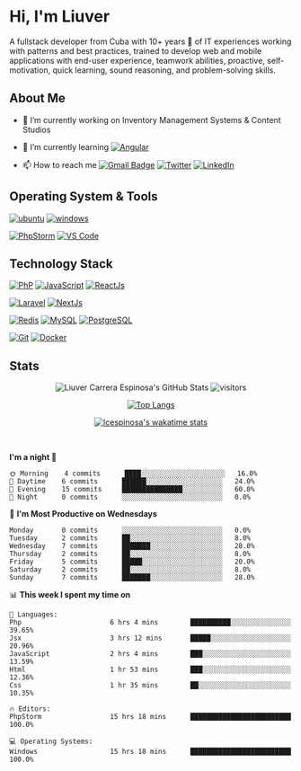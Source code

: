 # Hi, I'm Liuver

A fullstack developer from Cuba with 10+ years 🚀 of IT experiences working with patterns and best practices, trained 
to develop web and mobile applications with end-user experience, teamwork abilities, proactive, self-motivation, quick 
learning, sound reasoning, and problem-solving skills.

## About Me

- 🔭 I’m currently working on Inventory Management Systems & Content Studios

- 🌱 I’m currently learning [![Angular](https://img.shields.io/badge/-Angular-005571?style=for-the-badge&logo=Angular&logoColor=ffffff)](https://angular.io/)

- 📫 How to reach me [![Gmail Badge](https://img.shields.io/badge/-gmail-c14438?style=for-the-badge&logo=Gmail&logoColor=ffffff)](mailto:liuver.carrera.espinosa@gmail.com) [![Twitter](https://img.shields.io/badge/twitter-1DA1F2.svg?style=for-the-badge&logo=twitter&logoColor=ffffff)](https://twitter.com/EspinosaLiuver) [![LinkedIn](https://img.shields.io/badge/LinkedIn-1DA1F2.svg?style=for-the-badge&logo=linkedin&logoColor=ffffff)](https://www.linkedin.com/in/liuver-carrera-espinosa)

## Operating System & Tools

[![ubuntu](https://img.shields.io/badge/Ubuntu-20.04.3-orange?style=flat-square&logo=ubuntu&logoColor=orange)](https://ubuntu.com)
[![windows](https://img.shields.io/badge/Windows-10-blue?style=flat-square&logo=windows&logoColor=white)](https://www.microsoft.com/es-es/windows)

[![PhpStorm](https://img.shields.io/badge/IDE-PhpStorm-pink?style=flat-square&logo=JetBrains)](https://www.jetbrains.com/phpstorm/)
[![VS Code](https://img.shields.io/badge/IDE-VSCode-%23007ACC?style=flat-square&logo=Visual-studio-code)](https://code.visualstudio.com/)

## Technology Stack

[![PhP](https://img.shields.io/badge/-Php-3776AB?style=flat-square&logo=php&logoColor=ffffff)](https://www.php.net)
[![JavaScript](https://img.shields.io/badge/-JavaScript-%23F7DF1C?style=flat-square&logo=javascript&logoColor=000000&labelColor=%23F7DF1C&color=%23FFCE5A)](https://www.javascript.com/)
[![ReactJs](https://img.shields.io/badge/-ReactJs-%23007ACC?style=flat-square&logo=react&logoColor=white&labelColor=%23007ACC&color=%23007ACC)](https://es.reactjs.org)

[![Laravel](https://img.shields.io/badge/-Laravel-orange?style=flat-square&logo=laravel&logoColor=ffffff)](https://laravel.com)
[![NextJs](https://img.shields.io/badge/-NextJs-000000?style=flat-square&logo=next&logoColor=ffffff)](https://nextjs.org)

[![Redis](https://img.shields.io/badge/-Redis-DC382D?style=flat-square&logo=Redis&logoColor=ffffff)](https://redis.io/)
[![MySQL](https://img.shields.io/badge/-MySQL-4479A1?style=flat-square&logo=MySQL&logoColor=ffffff)](https://www.mysql.com/)
[![PostgreSQL](https://img.shields.io/badge/-PostgreSQL-47A248?style=flat-square&logo=Postgresql&logoColor=ffffff)](https://www.postgresql.org)

[![Git](https://img.shields.io/badge/-Git-%23F05032?style=flat-square&logo=git&logoColor=%23ffffff)](https://git-scm.com/)
[![Docker](https://img.shields.io/badge/-Docker-2496ED?style=flat-square&logo=docker&logoColor=ffffff)](https://www.docker.com/)

<!--START_SECTION:waka-->

## Stats

<div align="center">
<img src="https://github-readme-stats.vercel.app/api?username=lcespinosa&show_icons=true&hide_border=true&theme=dracula" alt="Liuver Carrera Espinosa's GitHub Stats">

<img src="http://github-readme-streak-stats.herokuapp.com?user=lcespinosa&hide_border=true&theme=dracula" alt="visitors"> 

[![Top Langs](https://github-readme-stats.vercel.app/api/top-langs/?username=lcespinosa&langs_count=8&layout=compact&hide_border=true&theme=dracula)](https://github.com/lcespinosa/github-readme-stats)

[![lcespinosa's wakatime stats](https://github-readme-stats.vercel.app/api/wakatime?username=@lcespinosa&hide_border=true&theme=dracula)](https://github.com/lcespinosa/github-readme-stats)

</div>

<br/>


**I'm a night 🦉** 

```text
🌞 Morning    4 commits      ████░░░░░░░░░░░░░░░░░░░░░   16.0% 
🌆 Daytime    6 commits      ██████░░░░░░░░░░░░░░░░░░░   24.0% 
🌃 Evening    15 commits     ███████████████░░░░░░░░░░   60.0% 
🌙 Night      0 commits      ░░░░░░░░░░░░░░░░░░░░░░░░░   0.0%

```
📅 **I'm Most Productive on Wednesdays** 

```text
Monday       0 commits      ░░░░░░░░░░░░░░░░░░░░░░░░░   0.0% 
Tuesday      2 commits      ██░░░░░░░░░░░░░░░░░░░░░░░   8.0% 
Wednesday    7 commits      ███████░░░░░░░░░░░░░░░░░░   28.0% 
Thursday     2 commits      ██░░░░░░░░░░░░░░░░░░░░░░░   8.0% 
Friday       5 commits      █████░░░░░░░░░░░░░░░░░░░░   20.0% 
Saturday     2 commits      ██░░░░░░░░░░░░░░░░░░░░░░░   8.0% 
Sunday       7 commits      ███████░░░░░░░░░░░░░░░░░░   28.0%

```


📊 **This week I spent my time on** 

```text
💬 Languages: 
Php                      6 hrs 4 mins        ██████████░░░░░░░░░░░░░░░   39.65% 
Jsx                      3 hrs 12 mins       █████░░░░░░░░░░░░░░░░░░░░   20.96% 
JavaScript               2 hrs 4 mins        ███░░░░░░░░░░░░░░░░░░░░░░   13.59% 
Html                     1 hr 53 mins        ███░░░░░░░░░░░░░░░░░░░░░░   12.36% 
Css                      1 hr 35 mins        ██░░░░░░░░░░░░░░░░░░░░░░░   10.35%

🔥 Editors: 
PhpStorm                 15 hrs 18 mins      █████████████████████████   100.0%

💻 Operating Systems: 
Windows                  15 hrs 18 mins      █████████████████████████   100.0%

```


<!--END_SECTION:waka-->

<!--
**cxyfreedom/cxyfreedom** is a ✨ _special_ ✨ repository because its `README.md` (this file) appears on your GitHub profile.

Here are some ideas to get you started:

- 🔭 I’m currently working on ...
- 🌱 I’m currently learning ...
- 👯 I’m looking to collaborate on ...
- 🤔 I’m looking for help with ...
- 💬 Ask me about ...
- 📫 How to reach me: ...
- 😄 Pronouns: ...
- ⚡ Fun fact: ...
-->